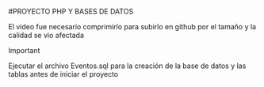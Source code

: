 #PROYECTO PHP Y BASES DE DATOS

El video fue necesario comprimirlo para subirlo en github por el tamaño y la calidad se vio afectada

> [!IMPORTANT]
> Ejecutar el archivo Eventos.sql para la creación de la base de datos y las tablas antes de iniciar el proyecto

